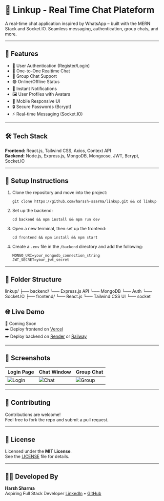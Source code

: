# 📱 Linkup - Real Time Chat Plateform

A real-time chat application inspired by WhatsApp – built with the MERN Stack and Socket.IO. Seamless messaging, authentication, group chats, and more.

---

## 🚀 Features

- 🔐 User Authentication (Register/Login)
- 💬 One-to-One Realtime Chat
- 👥 Group Chat Support
- 🟢 Online/Offline Status
- 📨 Instant Notifications
- 🖼️ User Profiles with Avatars
- 📱 Mobile Responsive UI
- 🔒 Secure Passwords (Bcrypt)
- ⚡ Real-time Messaging (Socket.IO)

---

## 🛠️ Tech Stack

**Frontend:** React.js, Tailwind CSS, Axios, Context API  
**Backend:** Node.js, Express.js, MongoDB, Mongoose, JWT, Bcrypt, Socket.IO

---

## 🔧 Setup Instructions

1. Clone the repository and move into the project:

   `git clone https://github.com/harssh-ssarma/linkup.git && cd linkup`

2. Set up the backend:

   `cd backend && npm install && npm run dev`

3. Open a new terminal, then set up the frontend:

   `cd frontend && npm install && npm start`

4. Create a `.env` file in the `/backend` directory and add the following:

   `MONGO_URI=your_mongodb_connection_string`  
   `JWT_SECRET=your_jwt_secret`

---

## 🧠 Folder Structure

linkup/ 
├── backend/
     └── Express.js API 
     └── MongoDB
     └── Auth 
     └── Socket.IO 
├── frontend/
     └── React.js
     └── Tailwind CSS UI
     └── socket

## 🌐 Live Demo

🔗 Coming Soon  
➡️ Deploy frontend on [Vercel](https://vercel.com)  
➡️ Deploy backend on [Render](https://render.com) or [Railway](https://railway.app)

---

## 📸 Screenshots

| Login Page | Chat Window | Group Chat |
|------------|-------------|------------|
| ![Login](./screenshots/login.png) | ![Chat](./screenshots/chat.png) | ![Group](./screenshots/group.png) |

---

## 🙌 Contributing

Contributions are welcome!  
Feel free to fork the repo and submit a pull request.

---

## 📄 License

Licensed under the **MIT License**.  
See the [LICENSE](LICENSE) file for details.

---

## 👨‍💻 Developed By

**Harsh Sharma**  
Aspiring Full Stack Developer
[LinkedIn](https://www.linkedin.com/in/harsshssarma/) • [GitHub](https://github.com/harssh-ssarma)



